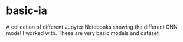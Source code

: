 # basic-ia
A collection of different Jupyter Notebooks showing the different CNN model I worked with. These are very basic models and dataset
